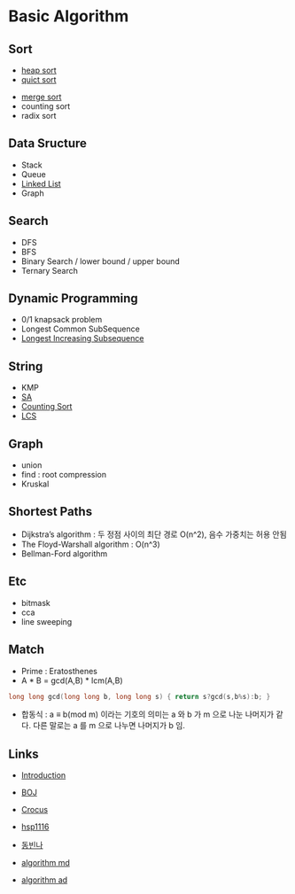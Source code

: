 # Basic Algorithm
## Sort
- [heap sort](https://github.com/dhyoum/SSA/tree/master/src/heapsort)
- [quict sort](https://github.com/dhyoum/SSA/tree/master/src/qsort)
<script src="https://gist.github.com/dhyoum/0a7e07cf48109b5665a37fe2701d30f6.js"></script>
- [merge sort](https://github.com/dhyoum/SSA/tree/master/src/mergesort)
- counting sort
- radix sort

## Data Sructure
- Stack
- Queue
- [Linked List](https://github.com/dhyoum/SSA/tree/master/src/linkedlist)
- Graph

## Search
- DFS
- BFS
- Binary Search / lower bound / upper bound
- Ternary Search

## Dynamic Programming
- 0/1 knapsack problem
- Longest Common SubSequence
- [Longest Increasing Subsequence](https://namu.wiki/w/%EC%B5%9C%EC%9E%A5%20%EC%A6%9D%EA%B0%80%20%EB%B6%80%EB%B6%84%20%EC%88%98%EC%97%B4)

## String
- KMP
- [SA](https://programbasic.tistory.com/613)
- [Counting Sort](https://plzrun.tistory.com/entry/Counting-Sort-Radix-Sort)
- [LCS](https://www.crocus.co.kr/787)


## Graph
- union 
- find : root compression
- Kruskal 

## Shortest Paths
- Dijkstra’s algorithm : 두 정점 사이의 최단 경로 O(n^2), 음수 가중치는 허용 안됨
- The Floyd-Warshall algorithm : O(n^3)
- Bellman-Ford algorithm

## Etc
- bitmask
- cca
- line sweeping

## Match
- Prime : Eratosthenes
- A * B = gcd(A,B) * lcm(A,B)
```c 
long long gcd(long long b, long long s) { return s?gcd(s,b%s):b; }
```
- 합동식 : a ≡ b(mod m) 이라는 기호의 의미는 a 와 b 가 m 으로 나눈 나머지가 같다. 다른 말로는 a 를 m 으로 나누면 나머지가 b 임.

## Links
- [Introduction](https://labs.xjtudlc.com/labs/wldmt/reading%20list/books/Algorithms%20and%20optimization/Introduction%20to%20Algorithms.pdf)
- [BOJ](https://www.acmicpc.net/)

- [Crocus](https://www.crocus.co.kr/category/Applied)
- [hsp1116](https://hsp1116.tistory.com/)
- [동빈나](https://blog.naver.com/PostList.nhn?blogId=ndb796&from=postList&categoryNo=128)
- [algorithm md](http://www.digitalculture.or.kr/upload/algorithm_md.pdf)
- [algorithm ad](http://www.digitalculture.or.kr/upload/algorithm_ad.pdf)
